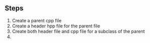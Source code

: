 ## Steps

1. Create a parent cpp file
2. Create a header hpp file for the parent file
3. Create both header file and cpp file for a subclass of the parent
4.
